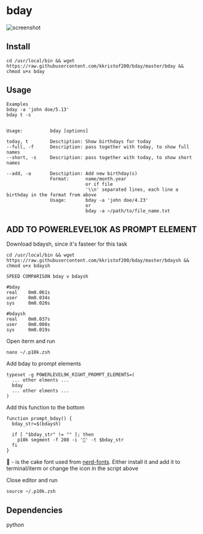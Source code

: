 # bday

![screenshot](https://i.imgur.com/3jPwKR7.png)

## Install
~~~~shell
cd /usr/local/bin && wget https://raw.githubusercontent.com/kkristof200/bday/master/bday && chmod u+x bday
~~~~

## Usage
~~~~
Examples
bday -a 'john doe/5.13'
bday t -s


Usage:          bday [options]

today, t        Desctiption: Show birthdays for today
--full, -f      Description: pass together with today, to show full names
--short, -s     Description: pass together with today, to show short names

--add, -a       Desctiption: Add new birthday(s)
                Format:      name/month.year
                             or if file
                             '\\n' separated lines, each line a birthday in the format from above
                Usage:       bday -a 'john doe/4.23'
                             or
                             bday -a ~/path/to/file_name.txt
~~~~

## ADD TO POWERLEVEL10K AS PROMPT ELEMENT
Download bdaysh, since it's fasteer for this task
~~~~shell
cd /usr/local/bin && wget https://raw.githubusercontent.com/kkristof200/bday/master/bdaysh && chmod u+x bdaysh
~~~~
~~~~
SPEED COMPARISON bday v bdaysh

#bday
real    0m0.061s
user    0m0.034s
sys     0m0.020s

#bdaysh
real    0m0.037s
user    0m0.008s
sys     0m0.019s
~~~~
Open iterm and run
~~~~shell
nano ~/.p10k.zsh
~~~~

Add bday to prompt elements
~~~~shell
typeset -g POWERLEVEL9K_RIGHT_PROMPT_ELEMENTS=(
  ... other elments ...
  bday
  ... other elments ...
)
~~~~

Add this function to the bottom
~~~~shell
function prompt_bday() {
  bday_str=$(bdaysh)

  if [ "$bday_str" != "" ]; then
    p10k segment -f 208 -i '' -t $bday_str
  fi
}
~~~~
 - is the cake font used from [nerd-fonts](https://github.com/ryanoasis/nerd-fonts). Either install it and add it to terminal/iterm or change the icon in the script above

Close editor and run
~~~~shell
source ~/.p10k.zsh
~~~~

## Dependencies
python
